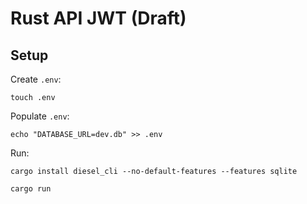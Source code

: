 # Rust API JWT (Draft)

## Setup

Create `.env`:

```
touch .env
```

Populate `.env`:

```
echo "DATABASE_URL=dev.db" >> .env
```

Run:

```
cargo install diesel_cli --no-default-features --features sqlite
```

```
cargo run
```